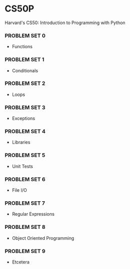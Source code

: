 # CS50P 
Harvard's CS50: Introduction to Programming with Python

### PROBLEM SET 0
- Functions

### PROBLEM SET 1
- Conditionals

### PROBLEM SET 2
- Loops

### PROBLEM SET 3
- Exceptions

### PROBLEM SET 4
- Libraries

### PROBLEM SET 5
- Unit Tests

### PROBLEM SET 6
- File I/O

### PROBLEM SET 7
- Regular Expressions

### PROBLEM SET 8
- Object Oriented Programming

### PROBLEM SET 9
- Etcetera

